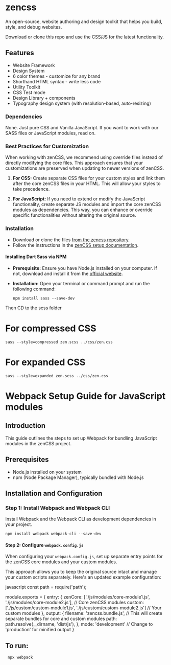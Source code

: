 # zencss

An open-source, website authoring and design toolkit that helps you build, style, and debug websites.

Download or clone this repo and use the CSS/JS for the latest functionality. 

## Features

- Website Framework
- Design System 
- 6 color themes - customize for any brand
- Shorthand HTML syntax - write less code
- Utility Toolkit 
- CSS Test mode
- Design Library + components
- Typography design system (with resolution-based, auto-resizing)

### Dependencies

None. Just pure CSS and Vanilla JavaScript. If you want to work with our SASS files or JavaScript modules, read on.

### Best Practices for Customization

When working with zenCSS, we recommend using override files instead of directly modifying the core files. This approach ensures that your customizations are preserved when updating to newer versions of zenCSS.

1. **For CSS:** Create separate CSS files for your custom styles and link them after the core zenCSS files in your HTML. This will allow your styles to take precedence.

2. **For JavaScript:** If you need to extend or modify the JavaScript functionality, create separate JS modules and import the core zenCSS modules as dependencies. This way, you can enhance or override specific functionalities without altering the original source.

### Installation

- Download or clone the files [from the zencss repository](https://github.com/zencss/zencss).
- Follow the instructions in the [zenCSS setup documentation](https://zencss.com/docs/index.html#setup).

#### Installing Dart Sass via NPM

- **Prerequisite:** Ensure you have Node.js installed on your computer. If not, download and install it from the [official website](https://nodejs.org/).
- **Installation:** Open your terminal or command prompt and run the following command:
  
    `npm install sass --save-dev`

Then CD to the scss folder

# For compressed CSS

`sass --style=compressed zen.scss ../css/zen.css`


# For expanded CSS

`sass --style=expanded zen.scss ../css/zen.css`

# Webpack Setup Guide for JavaScript modules

## Introduction
This guide outlines the steps to set up Webpack for bundling JavaScript modules in the zenCSS project.

## Prerequisites
- Node.js installed on your system
- npm (Node Package Manager), typically bundled with Node.js

## Installation and Configuration

### Step 1: Install Webpack and Webpack CLI
Install Webpack and the Webpack CLI as development dependencies in your project.

`npm install webpack webpack-cli --save-dev`


#### Step 2: Configure `webpack.config.js`
When configuring your `webpack.config.js`, set up separate entry points for the zenCSS core modules and your custom modules. 

This approach allows you to keep the original source intact and manage your custom scripts separately. Here's an updated example configuration:

javascript
const path = require('path');

module.exports = {
  entry: {
    zenCore: ['./js/modules/core-module1.js', './js/modules/core-module2.js'], // Core zenCSS modules
    custom: ['./js/custom/custom-module1.js', './js/custom/custom-module2.js'] // Your custom modules
  },
  output: {
    filename: 'zencss.bundle.js', // This will create separate bundles for core and custom modules
    path: path.resolve(__dirname, 'dist/js'),
  },
  mode: 'development' // Change to 'production' for minified output
}

## To run: 
` npx webpack`